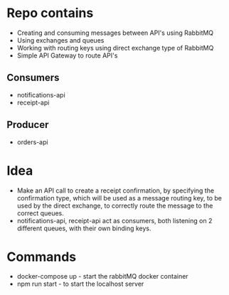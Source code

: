 # Repo contains
- Creating and consuming messages between API's using RabbitMQ
- Using exchanges and queues
- Working with routing keys using direct exchange type of RabbitMQ
- Simple API Gateway to route API's

## Consumers
- notifications-api
- receipt-api

## Producer
- orders-api

# Idea 
- Make an API call to create a receipt confirmation, by specifying the confirmation type, which will be used as a message routing key, to be used by the direct exchange, to correctly route the message to the correct queues. 
- notifications-api, receipt-api act as consumers, both listening on 2 different queues, with their own binding keys.

# Commands
- docker-compose up - start the rabbitMQ docker container
- npm run start - to start the localhost server

